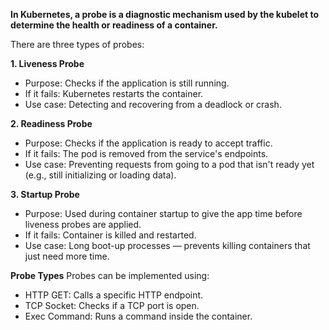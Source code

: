 **In Kubernetes, a probe is a diagnostic mechanism used by the kubelet to determine the health or readiness of a container.**

There are three types of probes:

**1. Liveness Probe**
- Purpose: Checks if the application is still running.
- If it fails: Kubernetes restarts the container.
- Use case: Detecting and recovering from a deadlock or crash.

**2. Readiness Probe**
- Purpose: Checks if the application is ready to accept traffic.
- If it fails: The pod is removed from the service's endpoints.
- Use case: Preventing requests from going to a pod that isn't ready yet (e.g., still initializing or loading data).

**3. Startup Probe**
- Purpose: Used during container startup to give the app time before liveness probes are applied.
- If it fails: Container is killed and restarted.
- Use case: Long boot-up processes — prevents killing containers that just need more time.

**Probe Types**
Probes can be implemented using:
- HTTP GET: Calls a specific HTTP endpoint.
- TCP Socket: Checks if a TCP port is open.
- Exec Command: Runs a command inside the container.
